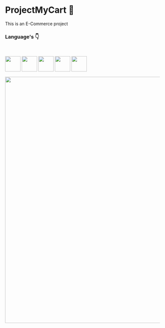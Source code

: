 # ProjectMyCart :rocket:
This is an E-Commerce project
### Language's 👇
<br>
<p align="left">
<img src="https://logo.letskhabar.com/img?tool=java" width="50px">
<img src="https://logo.letskhabar.com/img?tool=html" width="50px"> 
<img src="https://logo.letskhabar.com/img?tool=css" width="50px"> <img src="https://logo.letskhabar.com/img?tool=bootstrap" width="50px">
<img src="https://logo.letskhabar.com/img?tool=js" width="50px">
</p>
<img src="https://external-content.duckduckgo.com/iu/?u=https%3A%2F%2Fmir-s3-cdn-cf.behance.net%2Fproject_modules%2F1400%2Fbe832922391491.58c25558f0fe7.gif&f=1&nofb=1" width="800"> 
